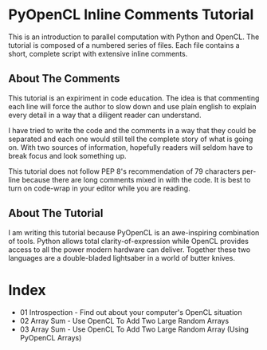 # PyOpenCL Inline Comments Tutorial

This is an introduction to parallel computation with Python and OpenCL.  The tutorial is composed of a numbered series of files.  Each file contains a short, complete script with extensive inline comments.

## About The Comments

This tutorial is an expiriment in code education.  The idea is that commenting each line will force the author to slow down and use plain english to explain every detail in a way that a diligent reader can understand.

I have tried to write the code and the comments in a way that they could be separated and each one would still tell the complete story of what is going on.  With two sources of information, hopefully readers will seldom have to break focus and look something up.

This tutorial does not follow PEP 8's recommendation of 79 characters per-line because there are long comments mixed in with the code.  It is best to turn on code-wrap in your editor while you are reading.

## About The Tutorial

I am writing this tutorial because PyOpenCL is an awe-inspiring combination of tools.  Python allows total clarity-of-expression while OpenCL provides access to all the power modern hardware can deliver.  Together these two languages are a double-bladed lightsaber in a world of butter knives.

# Index

- 01 Introspection - Find out about your computer's OpenCL situation
- 02 Array Sum - Use OpenCL To Add Two Large Random Arrays
- 03 Array Sum - Use OpenCL To Add Two Large Random Array (Using PyOpenCL Arrays)